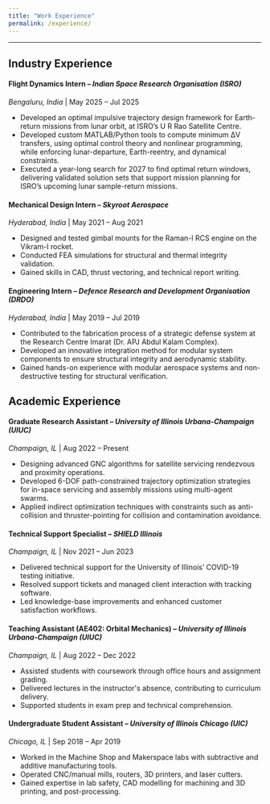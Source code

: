 ```yaml
---
title: "Work Experience"
permalink: /experience/
---
```


---
## Industry Experience

#### **Flight Dynamics Intern** – *Indian Space Research Organisation (ISRO)* 
*Bengaluru, India* | May 2025 – Jul 2025  
  - Developed an optimal impulsive trajectory design framework for Earth-return missions from lunar orbit, at ISRO’s U R Rao Satellite Centre.
  - Developed custom MATLAB/Python tools to compute minimum ΔV transfers, using optimal control theory and nonlinear programming, while enforcing lunar-departure, Earth-reentry, and dynamical constraints.
  - Executed a year-long search for 2027 to find optimal return windows, delivering validated solution sets that support mission planning for ISRO’s upcoming lunar sample-return missions.

#### **Mechanical Design Intern** – *Skyroot Aerospace*  
*Hyderabad, India* | May 2021 – Aug 2021
  - Designed and tested gimbal mounts for the Raman-I RCS engine on the Vikram-I rocket.  
  - Conducted FEA simulations for structural and thermal integrity validation.  
  - Gained skills in CAD, thrust vectoring, and technical report writing.

#### **Engineering Intern** – *Defence Research and Development Organisation (DRDO)*  
*Hyderabad, India* | May 2019 – Jul 2019
  - Contributed to the fabrication process of a strategic defense system at the Research Centre Imarat (Dr. APJ Abdul Kalam Complex).  
  - Developed an innovative integration method for modular system components to ensure structural integrity and aerodynamic stability.  
  - Gained hands-on experience with modular aerospace systems and non-destructive testing for structural verification.

## Academic Experience

#### **Graduate Research Assistant** – *University of Illinois Urbana-Champaign (UIUC)*  
*Champaign, IL* | Aug 2022 – Present
  - Designing advanced GNC algorithms for satellite servicing rendezvous and proximity operations.  
  - Developed 6-DOF path-constrained trajectory optimization strategies for in-space servicing and assembly missions using multi-agent swarms.  
  - Applied indirect optimization techniques with constraints such as anti-collision and thruster-pointing for collision and contamination avoidance.

#### **Technical Support Specialist** – *SHIELD Illinois*  
*Champaign, IL* | Nov 2021 – Jun 2023
  - Delivered technical support for the University of Illinois’ COVID-19 testing initiative.  
  - Resolved support tickets and managed client interaction with tracking software.  
  - Led knowledge-base improvements and enhanced customer satisfaction workflows.

#### **Teaching Assistant (AE402: Orbital Mechanics)** – *University of Illinois Urbana-Champaign (UIUC)*  
*Champaign, IL* | Aug 2022 – Dec 2022
  - Assisted students with coursework through office hours and assignment grading.  
  - Delivered lectures in the instructor's absence, contributing to curriculum delivery.  
  - Supported students in exam prep and technical comprehension.

#### **Undergraduate Student Assistant** – *University of Illinois Chicago (UIC)*  
*Chicago, IL* | Sep 2018 – Apr 2019
  - Worked in the Machine Shop and Makerspace labs with subtractive and additive manufacturing tools.  
  - Operated CNC/manual mills, routers, 3D printers, and laser cutters.  
  - Gained expertise in lab safety, CAD modelling for machining and 3D printing, and post-processing.
